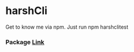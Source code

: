 # harshCli
Get to know me via npm. Just run npm harshclitest

<h3>Package <a href="https://www.npmjs.com/package/harshclitest">Link</a></h3>
